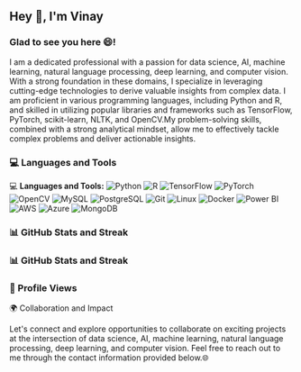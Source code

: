 ## Hey 👋, I'm Vinay
### Glad to see you here 😄!
I am a dedicated professional with a passion for data science, AI, machine learning, natural language processing, deep learning, and computer vision. With a strong foundation in these domains, I specialize in leveraging cutting-edge technologies to derive valuable insights from complex data. I am proficient in various programming languages, including Python and R, and skilled in utilizing popular libraries and frameworks such as TensorFlow, PyTorch, scikit-learn, NLTK, and OpenCV.My problem-solving skills, combined with a strong analytical mindset, allow me to effectively tackle complex problems and deliver actionable insights.
### 💻 Languages and Tools
💻 **Languages and Tools:** ![Python](https://img.shields.io/badge/Python-blue?style=flat&logo=python&logoColor=white&color=3776AB) ![R](https://img.shields.io/badge/R-blue?style=flat&logo=R&logoColor=white&color=276DC3) ![TensorFlow](https://img.shields.io/badge/TensorFlow-blue?style=flat&logo=TensorFlow&logoColor=white&color=FF6F00) ![PyTorch](https://img.shields.io/badge/PyTorch-blue?style=flat&logo=PyTorch&logoColor=white&color=EE4C2C) ![OpenCV](https://img.shields.io/badge/OpenCV-blue?style=flat&logo=OpenCV&logoColor=white&color=5C3EE8) ![MySQL](https://img.shields.io/badge/MySQL-blue?style=flat&logo=MySQL&logoColor=white&color=4479A1) ![PostgreSQL](https://img.shields.io/badge/PostgreSQL-blue?style=flat&logo=PostgreSQL&logoColor=white&color=336791) ![Git](https://img.shields.io/badge/Git-blue?style=flat&logo=Git&logoColor=white&color=F05032) ![Linux](https://img.shields.io/badge/Linux-blue?style=flat&logo=Linux&logoColor=white&color=FCC624) ![Docker](https://img.shields.io/badge/Docker-blue?style=flat&logo=Docker&logoColor=white&color=2496ED) ![Power BI](https://img.shields.io/badge/Power%20BI-blue?style=flat&logo=Power%20BI&logoColor=white&color=F2C811) ![AWS](https://img.shields.io/badge/AWS-blue?style=flat&logo=Amazon%20AWS&logoColor=white&color=232F3E) ![Azure](https://img.shields.io/badge/Azure-blue?style=flat&logo=Microsoft%20Azure&logoColor=white&color=0089D6) ![MongoDB](https://img.shields.io/badge/MongoDB-blue?style=flat&logo=MongoDB&logoColor=white&color=47A248)
### 📊 GitHub Stats and Streak

### 📊 GitHub Stats and Streak
### 👀 Profile Views
🌍 Collaboration and Impact

Let's connect and explore opportunities to collaborate on exciting projects at the intersection of data science, AI, machine learning, natural language processing, deep learning, and computer vision. Feel free to reach out to me through the contact information provided below.🌐

